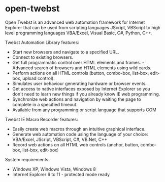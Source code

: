open-twebst
===========

Open Twebst is an advanced web automation framework for Internet Explorer that can be used from scripting languages JScript, VBScript to high level programming languages VBA/Excel, Visual Basic, C#, Python, C++.

Twebst Automation Library features:
- Start new browsers and navigate to a specified URL.
- Connect to existing browsers.
- Get full programmatic control over HTML elements and frames.
-Advanced search of browsers and HTML elements using wild cards.
- Perform actions on all HTML controls (button, combo-box, list-box, edit-box, upload control).
- Simulates user behaviour generating hardware or browser events.
- Get access to native interfaces exposed by Internet Explorer so you don't need to learn new things if you already know IE web programming.
- Synchronize web actions and navigation by waiting the page to complete in a specified timeout.
- Available from any programming or script language that supports COM

Twebst IE Macro Recorder features:
- Easily create web macros through an intuitive graphical interface.
- Generate web automation code using the language of your choice: VBA/Excel, JScript, VBScript, C#, VB.Net, C++
- Record web actions on all HTML web controls (anchor, button, combo-box, list-box, edit-box)

System requirements:
- Windows XP, Windows Vista, Windows 8
- Internet Explorer 6 to 11 - protected mode ready
